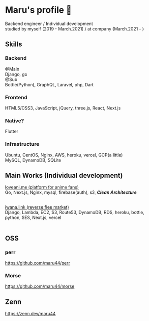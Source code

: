 # Maru's profile 🤝

<!--
**maru44/maru44** is a ✨ _special_ ✨ repository because its `README.md` (this file) appears on your GitHub profile.

Here are some ideas to get you started:

- 🔭 I’m currently working on ...
- 🌱 I’m currently learning ...
- 👯 I’m looking to collaborate on ...
- 🤔 I’m looking for help with ...
- 💬 Ask me about ...
- 📫 How to reach me: ...
- 😄 Pronouns: ...
- ⚡ Fun fact: ...
-->

Backend engineer / Individual development<br/>
studied by myself (2019 - March.2021) / at company (March.2021 - )

## Skills
### Backend
@Main<br/>
Django, go<br/>
@Sub<br/>
Bottle(Python), GraphQL, Laravel, php, Dart<br/>
### Frontend
HTML5/CSS3, JavaScript, jQuery, three.js, React, Next.js
### Native?
Flutter
### Infrastructure
Ubuntu, CentOS, Nginx, AWS, heroku, vercel, GCP(a little)<br/>
MySQL, DynamoDB, SQLite

## Main Works (Individual development)
[loveani.me (platform for anime fans)](https://loveani.me/)<br/>
Go, Next.js, Nginx, mysql, firebase(auth), s3, ___Clean Architecture___<br/><br/>

[iwana.link (reverse flee market)](https://iwana.link/)<br/>
Django, Lambda, EC2, S3, Route53, DynamoDB, RDS, heroku, bottle, python, SES, Next.js, vercel<br/><br/>

## OSS

### perr
https://github.com/maru44/perr

### Morse
https://github.com/maru44/morse

## Zenn
https://zenn.dev/maru44
